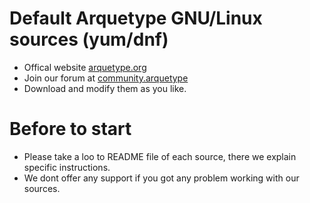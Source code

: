 Default Arquetype GNU/Linux sources (yum/dnf)
======================================================
 
 - Offical website [arquetype.org](http://arquetype.org)
 - Join our forum at [community.arquetype](http://community.arquetype.org) 
 - Download and modify them as you like.

Before to start
===============

 - Please take a loo to README file of each source, there we explain specific instructions.
 - We dont offer any support if you got any problem working with our sources.
